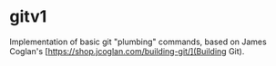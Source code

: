 # gitv1
Implementation of basic git "plumbing" commands, based on James Coglan's [https://shop.jcoglan.com/building-git/](Building Git).
